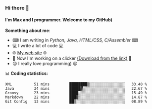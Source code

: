### Hi there 👋
#### I'm Max and I programmer. Welcome to my GitHub)

**Something about me**:
- ⌨ I am writing in _Python, Java, HTML/CSS, C/Assembler_ ⌨
- 💻 I write a lot of code 💻
- 🌐 [My web site](https://merive.herokuapp.com/) 🌐
- 🔘 Now I'm working on a clicker [(Download from the link)](https://merive.herokuapp.com/press1mtimes) 🔘
- 😍 I really love programming) 😍

📊 **Coding statistics:**
<!--START_SECTION:waka-->
```text
XML          51 mins         ████████▒░░░░░░░░░░░░░░░░   33.40 % 
Java         34 mins         █████▓░░░░░░░░░░░░░░░░░░░   22.67 % 
Groovy       23 mins         ████░░░░░░░░░░░░░░░░░░░░░   15.49 % 
Markdown     22 mins         ███▓░░░░░░░░░░░░░░░░░░░░░   14.87 % 
Git Config   13 mins         ██▒░░░░░░░░░░░░░░░░░░░░░░   08.89 % 
```
<!--END_SECTION:waka-->
